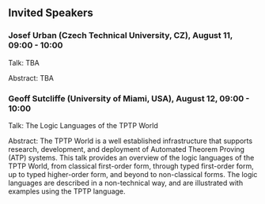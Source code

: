 ## Invited Speakers

### Josef Urban (Czech Technical University, CZ), August 11, 09:00 - 10:00


Talk: TBA

Abstract: TBA

### Geoff Sutcliffe (University of Miami, USA), August 12, 09:00 - 10:00

Talk: The Logic Languages of the TPTP World

Abstract: The TPTP World is a well established infrastructure that supports research, development, and deployment of Automated Theorem Proving (ATP) systems. This talk provides an overview of the logic languages of the TPTP World, from classical first-order form, through typed first-order form, up to typed higher-order form, and beyond to non-classical forms. The logic languages are described in a non-technical way, and are illustrated with examples using the TPTP language.


